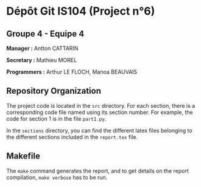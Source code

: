 # Dépôt Git IS104 (Project n°6)

## Groupe 4 - Equipe 4

**Manager :** Antton CATTARIN

**Secretary :** Mathieu MOREL

**Programmers :** Arthur LE FLOCH, Manoa BEAUVAIS

## Repository Organization

The project code is located in the `src` directory. For each section,
there is a corresponding code file named using its section number.
For example, the code for section 1 is in the file `part1.py`.

In the `sections` directory, you can find the different latex files
belonging to the different sections included in the `report.tex` file.

## Makefile
The `make` command generates the report, and to get details on the report compilation,
`make verbose` has to be run.
